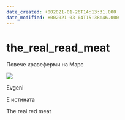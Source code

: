 ```yaml
---
date_created: +002021-01-26T14:13:31.000
date_modified: +002021-03-04T15:38:46.000
---
```


# the_real_read_meat

Повече кравеферми на Марс

![](https://scontent.xx.fbcdn.net/v/t1.0-1/p100x100/15178215_10202482877828895_1503453308908178538_n.jpg?_nc_cat=107&ccb=2&_nc_sid=dbb9e7&_nc_ohc=JWk7c0im128AX8N42gu&_nc_ad=z-m&_nc_cid=0&_nc_ht=scontent.xx&tp=6&oh=c24ff76897d3b18dfb1138b9c4c3de0d&oe=601A7D79)

Evgeni

Е истината

The real red meat
